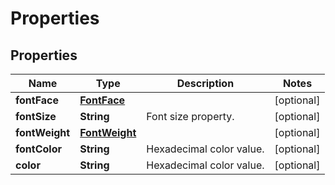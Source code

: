 
# Properties

## Properties
Name | Type | Description | Notes
------------ | ------------- | ------------- | -------------
**fontFace** | [**FontFace**](FontFace.md) |  |  [optional]
**fontSize** | **String** | Font size property. |  [optional]
**fontWeight** | [**FontWeight**](FontWeight.md) |  |  [optional]
**fontColor** | **String** | Hexadecimal color value. |  [optional]
**color** | **String** | Hexadecimal color value. |  [optional]



